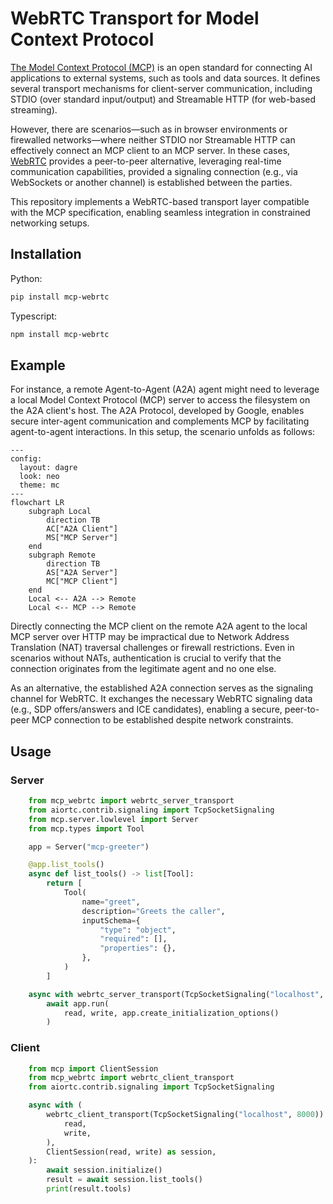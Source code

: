 # WebRTC Transport for Model Context Protocol

[The Model Context Protocol (MCP)](https://modelcontextprotocol.io) is an open standard for connecting AI applications to external systems, such as tools and data sources. It defines several transport mechanisms for client-server communication, including STDIO (over standard input/output) and Streamable HTTP (for web-based streaming).

However, there are scenarios—such as in browser environments or firewalled networks—where neither STDIO nor Streamable HTTP can effectively connect an MCP client to an MCP server. In these cases, [WebRTC](https://webrtc.org/) provides a peer-to-peer alternative, leveraging real-time communication capabilities, provided a signaling connection (e.g., via WebSockets or another channel) is established between the parties.

This repository implements a WebRTC-based transport layer compatible with the MCP specification, enabling seamless integration in constrained networking setups.

## Installation

Python:

```bash
pip install mcp-webrtc
```

Typescript:

```bash
npm install mcp-webrtc
```

## Example

For instance, a remote Agent-to-Agent (A2A) agent might need to leverage a local Model Context Protocol (MCP) server to access the filesystem on the A2A client's host. The A2A Protocol, developed by Google, enables secure inter-agent communication and complements MCP by facilitating agent-to-agent interactions. In this setup, the scenario unfolds as follows:

```mermaid
---
config:
  layout: dagre
  look: neo
  theme: mc
---
flowchart LR
    subgraph Local
        direction TB
        AC["A2A Client"]
        MS["MCP Server"]
    end
    subgraph Remote
        direction TB
        AS["A2A Server"]
        MC["MCP Client"]
    end
    Local <-- A2A --> Remote
    Local <-- MCP --> Remote
```

Directly connecting the MCP client on the remote A2A agent to the local MCP server over HTTP may be impractical due to Network Address Translation (NAT) traversal challenges or firewall restrictions. Even in scenarios without NATs, authentication is crucial to verify that the connection originates from the legitimate agent and no one else.

As an alternative, the established A2A connection serves as the signaling channel for WebRTC. It exchanges the necessary WebRTC signaling data (e.g., SDP offers/answers and ICE candidates), enabling a secure, peer-to-peer MCP connection to be established despite network constraints.

## Usage

### Server

```python
    from mcp_webrtc import webrtc_server_transport
    from aiortc.contrib.signaling import TcpSocketSignaling
    from mcp.server.lowlevel import Server
    from mcp.types import Tool

    app = Server("mcp-greeter")

    @app.list_tools()
    async def list_tools() -> list[Tool]:
        return [
            Tool(
                name="greet",
                description="Greets the caller",
                inputSchema={
                    "type": "object",
                    "required": [],
                    "properties": {},
                },
            )
        ]

    async with webrtc_server_transport(TcpSocketSignaling("localhost", 8000)) as (read, write):
        await app.run(
            read, write, app.create_initialization_options()
        )
```

### Client

```python
    from mcp import ClientSession
    from mcp_webrtc import webrtc_client_transport
    from aiortc.contrib.signaling import TcpSocketSignaling

    async with (
        webrtc_client_transport(TcpSocketSignaling("localhost", 8000)) as (
            read,
            write,
        ),
        ClientSession(read, write) as session,
    ):
        await session.initialize()
        result = await session.list_tools()
        print(result.tools)
```
